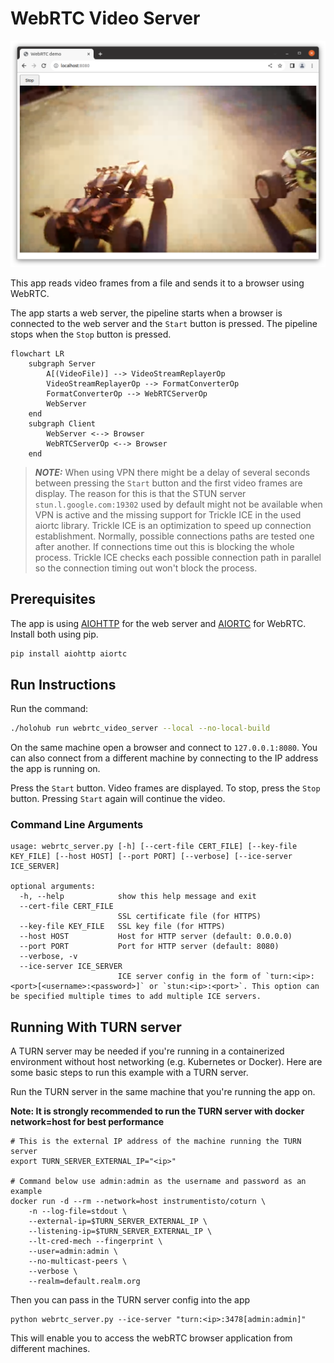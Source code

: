 # WebRTC Video Server

![](screenshot.png)<br>

This app reads video frames from a file and sends it to a browser using WebRTC.

The app starts a web server, the pipeline starts when a browser is connected to the web server and the `Start` button is pressed. The pipeline stops when the `Stop` button is pressed.

```mermaid
flowchart LR
    subgraph Server
        A[(VideoFile)] --> VideoStreamReplayerOp
        VideoStreamReplayerOp --> FormatConverterOp
        FormatConverterOp --> WebRTCServerOp
        WebServer
    end
    subgraph Client
        WebServer <--> Browser
        WebRTCServerOp <--> Browser
    end
```

> **_NOTE:_** When using VPN there might be a delay of several seconds between pressing the `Start` button and the first video frames are display. The reason for this is that the STUN server `stun.l.google.com:19302` used by default might not be available when VPN is active and the missing support for Trickle ICE in the used aiortc library. Trickle ICE is an optimization to speed up connection establishment. Normally, possible connections paths are tested one after another. If connections time out this is blocking the whole process. Trickle ICE checks each possible connection path in parallel so the connection timing out won't block the process.

## Prerequisites

The app is using [AIOHTTP](https://docs.aiohttp.org/en/stable/) for the web server and [AIORTC](https://github.com/aiortc/aiortc) for WebRTC. Install both using pip.

```bash
pip install aiohttp aiortc
```

## Run Instructions

Run the command:

```bash
./holohub run webrtc_video_server --local --no-local-build
```

On the same machine open a browser and connect to `127.0.0.1:8080`. You can also connect from a different machine by connecting to the IP address the app is running on.

Press the `Start` button. Video frames are displayed. To stop, press the `Stop` button. Pressing `Start` again will continue the video.

### Command Line Arguments

```
usage: webrtc_server.py [-h] [--cert-file CERT_FILE] [--key-file KEY_FILE] [--host HOST] [--port PORT] [--verbose] [--ice-server ICE_SERVER]

optional arguments:
  -h, --help            show this help message and exit
  --cert-file CERT_FILE
                        SSL certificate file (for HTTPS)
  --key-file KEY_FILE   SSL key file (for HTTPS)
  --host HOST           Host for HTTP server (default: 0.0.0.0)
  --port PORT           Port for HTTP server (default: 8080)
  --verbose, -v
  --ice-server ICE_SERVER
                        ICE server config in the form of `turn:<ip>:<port>[<username>:<password>]` or `stun:<ip>:<port>`. This option can be specified multiple times to add multiple ICE servers.
```

## Running With TURN server

A TURN server may be needed if you're running in a containerized environment without host networking (e.g. Kubernetes or Docker). Here are some basic steps to run this example with a TURN server.

Run the TURN server in the same machine that you're running the app on.

**Note: It is strongly recommended to run the TURN server with docker network=host for best performance**

```
# This is the external IP address of the machine running the TURN server
export TURN_SERVER_EXTERNAL_IP="<ip>"

# Command below use admin:admin as the username and password as an example
docker run -d --rm --network=host instrumentisto/coturn \
    -n --log-file=stdout \
    --external-ip=$TURN_SERVER_EXTERNAL_IP \
    --listening-ip=$TURN_SERVER_EXTERNAL_IP \
    --lt-cred-mech --fingerprint \
    --user=admin:admin \
    --no-multicast-peers \
    --verbose \
    --realm=default.realm.org
```

Then you can pass in the TURN server config into the app

```
python webrtc_server.py --ice-server "turn:<ip>:3478[admin:admin]"
```

This will enable you to access the webRTC browser application from different machines.
